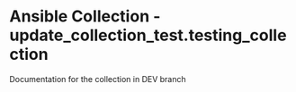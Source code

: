 # Ansible Collection - update_collection_test.testing_collection

Documentation for the collection in DEV branch
